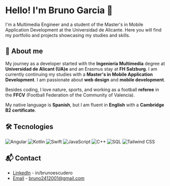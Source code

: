 # Hello! I'm Bruno Garcia 👋

I'm a Multimedia Engineer and a student of the Master's in Mobile Application Development at the Universidad de Alicante. Here you will find my portfolio and projects showcasing my studies and skills.

## 🌱 About me

My journey as a developer started with the **Ingeniería Multimedia** degree at **Universidad de Alicant (UA)e** and an Erasmus stay at **FH Salzburg**. I am currently continuing my studies with a **Master's in Mobile Application Development**. I am passionate about **web design** and **mobile development**. 

Besides coding, I love nature, sports, and working as a football **referee** in the **FFCV** (Football Federation of the Community of Valencia). 

My native language is **Spanish**, but I am fluent in **English** with a **Cambridge B2 certificate**.


## 🛠️ Tecnologies

![Angular](https://img.shields.io/badge/-Angular-DD0031?logo=angular&logoColor=white&style=for-the-badge)  ![Kotlin](https://img.shields.io/badge/-Kotlin-7F52FF?logo=kotlin&logoColor=white&style=for-the-badge)  ![Swift](https://img.shields.io/badge/-Swift-FA7343?logo=swift&logoColor=white&style=for-the-badge)  ![JavaScript](https://img.shields.io/badge/-JavaScript-F7DF1E?logo=javascript&logoColor=black&style=for-the-badge)  ![C++](https://img.shields.io/badge/-C++-00599C?logo=c%2B%2B&logoColor=white&style=for-the-badge)  ![SQL](https://img.shields.io/badge/-SQL-4479A1?logo=sqlite&logoColor=white&style=for-the-badge)  ![Tailwind CSS](https://img.shields.io/badge/-Tailwind%20CSS-06B6D4?logo=tailwind-css&logoColor=white&style=for-the-badge)  


## 📬 Contact

- [LinkedIn](https://www.linkedin.com/in/brunoescudero/) - in/brunoescudero
- [Email](mailto:bruno2412001@gmail.com) - bruno2412001@gmail.com


